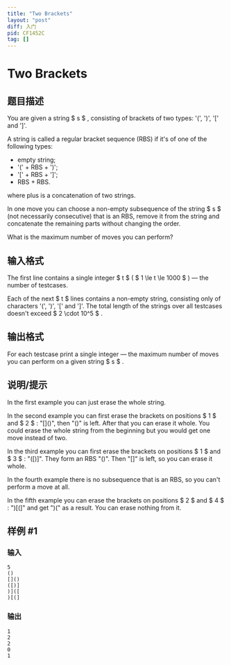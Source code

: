 ```yaml
---
title: "Two Brackets"
layout: "post"
diff: 入门
pid: CF1452C
tag: []
---
```


# Two Brackets

## 题目描述

You are given a string $ s $ , consisting of brackets of two types: '(', ')', '\[' and '\]'.

A string is called a regular bracket sequence (RBS) if it's of one of the following types:

- empty string;
- '(' + RBS + ')';
- '\[' + RBS + '\]';
- RBS + RBS.

where plus is a concatenation of two strings.

In one move you can choose a non-empty subsequence of the string $ s $ (not necessarily consecutive) that is an RBS, remove it from the string and concatenate the remaining parts without changing the order.

What is the maximum number of moves you can perform?

## 输入格式

The first line contains a single integer $ t $ ( $ 1 \le t \le 1000 $ ) — the number of testcases.

Each of the next $ t $ lines contains a non-empty string, consisting only of characters '(', ')', '\[' and '\]'. The total length of the strings over all testcases doesn't exceed $ 2 \cdot 10^5 $ .

## 输出格式

For each testcase print a single integer — the maximum number of moves you can perform on a given string $ s $ .

## 说明/提示

In the first example you can just erase the whole string.

In the second example you can first erase the brackets on positions $ 1 $ and $ 2 $ : "\[\]()", then "()" is left. After that you can erase it whole. You could erase the whole string from the beginning but you would get one move instead of two.

In the third example you can first erase the brackets on positions $ 1 $ and $ 3 $ : "(\[)\]". They form an RBS "()". Then "\[\]" is left, so you can erase it whole.

In the fourth example there is no subsequence that is an RBS, so you can't perform a move at all.

In the fifth example you can erase the brackets on positions $ 2 $ and $ 4 $ : ")\[(\]" and get ")(" as a result. You can erase nothing from it.

## 样例 #1

### 输入

```
5
()
[]()
([)]
)]([
)[(]
```

### 输出

```
1
2
2
0
1
```

